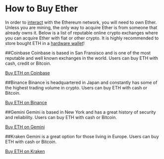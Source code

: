 # How to Buy Ether

In order to [interact](https://docs.ethhub.io/using-ethereum/transactions/) with the Ethereum network, you will need to own Ether. Unless you are mining, the only way to acquire Ether is from someone that already owns it. Below is a list of reputable online crypto exchanges where you can acquire Ether with fiat or other crypto. It is highly recommended to store bought ETH in a [hardware wallet](https://docs.ethhub.io/using-ethereum/wallets/hardware/)!

##Coinbase
Coinbase is based in San Fransisco and is one of the most reputable and well known exchanges in the world. Users can buy ETH with cash, credit or Bitcoin.

[Buy ETH on Coinbase](https://www.coinbase.com/join/527bbccd0c46660a8a00003b)

##Binance
Binance is headquartered in Japan and constantly has some of the highest trading volume in crypto. Users can buy ETH with cash or Bitcoin.

[Buy ETH on Binance]()

##Gemini
Gemini is based in New York and has a great history of security and reliability. Users can buy ETH with cash or Bitcoin.

[Buy ETH on Gemini](https://exchange.gemini.com)

##Kraken
Gemini is a great option for those living in Europe. Users can buy ETH with cash or Bitcoin.

[Buy ETH on Kraken](https://www.kraken.com)




